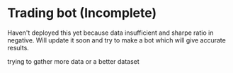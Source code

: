 # Trading bot (Incomplete)
Haven't deployed this yet because data insufficient and sharpe ratio in negative.
Will update it soon and try to make a bot which will give accurate results.

trying to gather more data or a better dataset
